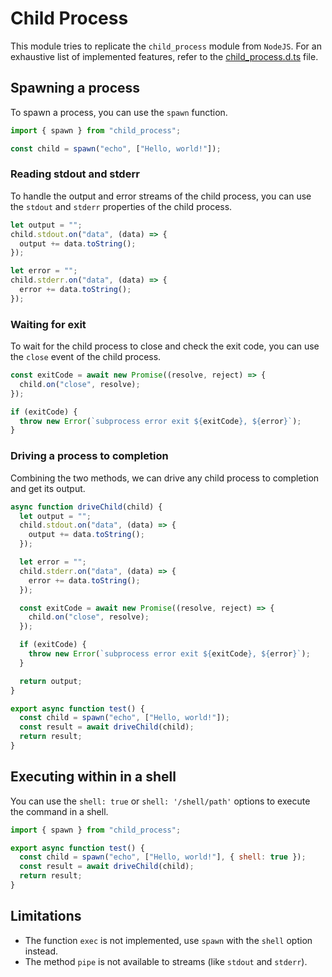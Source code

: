 # Child Process

This module tries to replicate the `child_process` module from `NodeJS`. For an exhaustive list of implemented features, refer to the [child_process.d.ts](https://github.com/caido/dependency-llrt/blob/main/types/child_process.d.ts) file.

## Spawning a process

To spawn a process, you can use the `spawn` function.

```js
import { spawn } from "child_process";

const child = spawn("echo", ["Hello, world!"]);
```

### Reading stdout and stderr

To handle the output and error streams of the child process, you can use the `stdout` and `stderr` properties of the child process.

```js
let output = "";
child.stdout.on("data", (data) => {
  output += data.toString();
});

let error = "";
child.stderr.on("data", (data) => {
  error += data.toString();
});
```

### Waiting for exit

To wait for the child process to close and check the exit code, you can use the `close` event of the child process.

```js
const exitCode = await new Promise((resolve, reject) => {
  child.on("close", resolve);
});

if (exitCode) {
  throw new Error(`subprocess error exit ${exitCode}, ${error}`);
}
```

### Driving a process to completion

Combining the two methods, we can drive any child process to completion and get its output.

```js
async function driveChild(child) {
  let output = "";
  child.stdout.on("data", (data) => {
    output += data.toString();
  });

  let error = "";
  child.stderr.on("data", (data) => {
    error += data.toString();
  });

  const exitCode = await new Promise((resolve, reject) => {
    child.on("close", resolve);
  });

  if (exitCode) {
    throw new Error(`subprocess error exit ${exitCode}, ${error}`);
  }

  return output;
}

export async function test() {
  const child = spawn("echo", ["Hello, world!"]);
  const result = await driveChild(child);
  return result;
}
```

## Executing within in a shell

You can use the `shell: true` or `shell: '/shell/path'` options to execute the command in a shell.

```js
import { spawn } from "child_process";

export async function test() {
  const child = spawn("echo", ["Hello, world!"], { shell: true });
  const result = await driveChild(child);
  return result;
}
```

## Limitations

- The function `exec` is not implemented, use `spawn` with the `shell` option instead.
- The method `pipe` is not available to streams (like `stdout` and `stderr`).
